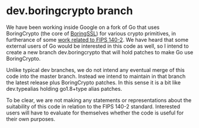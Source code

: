 # dev.boringcrypto branch

We have been working inside Google on a fork of Go that uses
BoringCrypto (the core of [BoringSSL](https://boringssl.googlesource.com/boringssl/)) for various crypto primitives, in
furtherance of some [work related to FIPS 140-2](http://csrc.nist.gov/groups/STM/cmvp/documents/140-1/140sp/140sp2964.pdf). We have heard that
some external users of Go would be interested in this code as well, so
I intend to create a new branch dev.boringcrypto that will hold
patches to make Go use BoringCrypto.

Unlike typical dev branches, we do not intend any eventual merge of
this code into the master branch. Instead we intend to maintain in
that branch the latest release plus BoringCrypto patches. In this
sense it is a bit like dev.typealias holding go1.8+type alias patches.

To be clear, we are not making any statements or representations about
the suitability of this code in relation to the FIPS 140-2 standard.
Interested users will have to evaluate for themselves whether the code
is useful for their own purposes.
